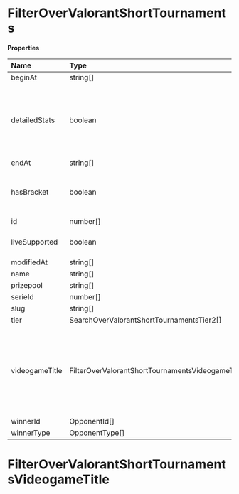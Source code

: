 # FilterOverValorantShortTournaments

**Properties**

| Name           | Type                                               | Required | Description                                                                                              |
| :------------- | :------------------------------------------------- | :------- | :------------------------------------------------------------------------------------------------------- |
| beginAt        | string[]                                           | ❌       |                                                                                                          |
| detailedStats  | boolean                                            | ❌       | Whether the tournament is expected to have detailed statistics available                                 |
| endAt          | string[]                                           | ❌       |                                                                                                          |
| hasBracket     | boolean                                            | ❌       | Whether the tournament has a bracket                                                                     |
| id             | number[]                                           | ❌       |                                                                                                          |
| liveSupported  | boolean                                            | ❌       | Whether live is supported                                                                                |
| modifiedAt     | string[]                                           | ❌       |                                                                                                          |
| name           | string[]                                           | ❌       |                                                                                                          |
| prizepool      | string[]                                           | ❌       |                                                                                                          |
| serieId        | number[]                                           | ❌       |                                                                                                          |
| slug           | string[]                                           | ❌       |                                                                                                          |
| tier           | SearchOverValorantShortTournamentsTier2[]          | ❌       |                                                                                                          |
| videogameTitle | FilterOverValorantShortTournamentsVideogameTitle[] | ❌       | A videogame title id or slug. <br/>Only for `/csgo/*`, `/codmw/*`, `/fifa/*` and `/ow/*` endpoints <br/> |
| winnerId       | OpponentId[]                                       | ❌       |                                                                                                          |
| winnerType     | OpponentType[]                                     | ❌       |                                                                                                          |

# FilterOverValorantShortTournamentsVideogameTitle
